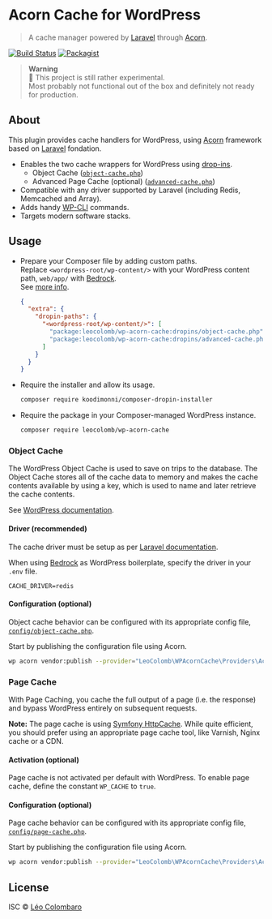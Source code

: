 # Acorn Cache for WordPress

> A cache manager powered by [Laravel](https://laravel.com/) through [Acorn](https://roots.io/acorn/).  

[![Build Status](https://github.com/LeoColomb/wp-acorn-cache/workflows/PHP%20CI/badge.svg)](https://github.com/LeoColomb/wp-acorn-cache/actions?query=workflow%3APHP%20CI)
[![Packagist](https://img.shields.io/packagist/v/LeoColomb/wp-acorn-cache.svg)](https://packagist.org/packages/LeoColomb/wp-acorn-cache)

> **Warning**  
> 🚧 This project is still rather experimental.  
> Most probably not functional out of the box and definitely not ready for production.

## About

This plugin provides cache handlers for WordPress, using [Acorn](https://roots.io/acorn/) framework
based on [Laravel](https://laravel.com/) fondation.

* Enables the two cache wrappers for WordPress using [drop-ins](https://developer.wordpress.org/reference/functions/_get_dropins/).
  * Object Cache ([`object-cache.php`](dropins/object-cache.php))
  * Advanced Page Cache (optional) ([`advanced-cache.php`](dropins/advanced-cache.php))
* Compatible with any driver supported by Laravel (including Redis, Memcached and Array).
* Adds handy [WP-CLI](https://wp-cli.org/) commands.
* Targets modern software stacks.


## Usage

* Prepare your Composer file by adding custom paths.  
  Replace `<wordpress-root/wp-content/>` with your WordPress content path,
  `web/app/` with [Bedrock](https://roots.io/bedrock/).  
  See [more info](https://github.com/Koodimonni/Composer-Dropin-Installer#readme).
  ```json
  {
    "extra": {
      "dropin-paths": {
        "<wordpress-root/wp-content/>": [
          "package:leocolomb/wp-acorn-cache:dropins/object-cache.php",
          "package:leocolomb/wp-acorn-cache:dropins/advanced-cache.php"
        ]
      }
    }
  }
  ```

* Require the installer and allow its usage.
  ```sh
  composer require koodimonni/composer-dropin-installer
  ```

* Require the package in your Composer-managed WordPress instance.
  ```sh
  composer require leocolomb/wp-acorn-cache
  ```

### Object Cache

The WordPress Object Cache is used to save on trips to the database.
The Object Cache stores all of the cache data to memory and makes the cache
contents available by using a key, which is used to name and later retrieve
the cache contents.

See [WordPress documentation](https://developer.wordpress.org/reference/classes/wp_object_cache/).

#### Driver (recommended)

The cache driver must be setup as per [Laravel documentation](https://laravel.com/docs/cache#configuration).

When using [Bedrock](https://roots.io/bedrock/) as WordPress boilerplate, specify the driver
in your `.env` file.

```dotenv
CACHE_DRIVER=redis
```

#### Configuration (optional)

Object cache behavior can be configured with its appropriate config file, [`config/object-cache.php`](config/object-cache.php).

Start by publishing the configuration file using Acorn.
```bash
wp acorn vendor:publish --provider="LeoColomb\WPAcornCache\Providers\AcornCacheServiceProvider"
```

### Page Cache

With Page Caching, you cache the full output of a page (i.e. the response) and bypass WordPress
entirely on subsequent requests.

**Note:** The page cache is using [Symfony HttpCache](https://symfony.com/doc/current/http_cache.html).
While quite efficient, you should prefer using an appropriate page cache tool, like Varnish, Nginx cache or a CDN.

#### Activation (optional)

Page cache is not activated per default with WordPress.
To enable page cache, define the constant `WP_CACHE` to `true`.

#### Configuration (optional)

Page cache behavior can be configured with its appropriate config file, [`config/page-cache.php`](config/page-cache.php).

Start by publishing the configuration file using Acorn.
```bash
wp acorn vendor:publish --provider="LeoColomb\WPAcornCache\Providers\AcornCacheServiceProvider"
```

## License

ISC © [Léo Colombaro](https://colombaro.fr)
